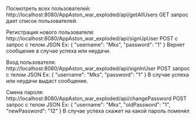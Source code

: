 Посмотреть всех пользователей:
http://localhost:8080/AppAston_war_exploded/api/getAllUsers
GET запрос дает список пользователей.

Регистрация нового пользователя:
http://localhost:8080/AppAston_war_exploded/api/signUpUser
POST с запрос с телом JSON
Ex:
{
    "username": "Mks",
    "password": "1"
}
Вернет сообщение в случае успеха или неудачи.

Вход пользователя:
http://localhost:8080/AppAston_war_exploded/api/signInUser
POST запрос с телом JSON
Ex:
{
    "username": "Mks",
    "password": "1"
}
В случае успеха или неудачи выдаст сообщение.

Смена пароля:
http://localhost:8080/AppAston_war_exploded/api/changePassword
POST запрос с телом JSON
Ex:
{
    "username": "Mks",
    "oldPassword": "1",
    "newPassword": "12"
}
В случае успеха скажет на какой пароль поменял
